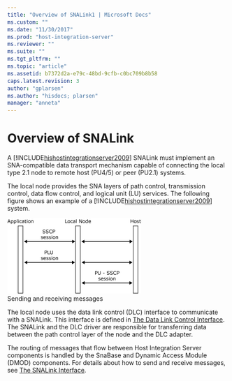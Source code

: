 ```yaml
---
title: "Overview of SNALink1 | Microsoft Docs"
ms.custom: ""
ms.date: "11/30/2017"
ms.prod: "host-integration-server"
ms.reviewer: ""
ms.suite: ""
ms.tgt_pltfrm: ""
ms.topic: "article"
ms.assetid: b7372d2a-e79c-48bd-9cfb-c0bc709b8b58
caps.latest.revision: 3
author: "gplarsen"
ms.author: "hisdocs; plarsen"
manager: "anneta"
---
```

# Overview of SNALink
A [!INCLUDE[hishostintegrationserver2009](../includes/hishostintegrationserver2009-md.md)] SNALink must implement an SNA-compatible data transport mechanism capable of connecting the local type 2.1 node to remote host (PU4/5) or peer (PU2.1) systems.  
  
 The local node provides the SNA layers of path control, transmission control, data flow control, and logical unit (LU) services. The following figure shows an example of a [!INCLUDE[hishostintegrationserver2009](../includes/hishostintegrationserver2009-md.md)] system.  
  
 ![](../core/media/his-32703b.gif "his_32703b")  
Sending and receiving messages  
  
 The local node uses the data link control (DLC) interface to communicate with a SNALink. This interface is defined in [The Data Link Control Interface](../core/data-link-control-interface1.md). The SNALink and the DLC driver are responsible for transferring data between the path control layer of the node and the DLC adapter.  
  
 The routing of messages that flow between Host Integration Server components is handled by the SnaBase and Dynamic Access Module (DMOD) components. For details about how to send and receive messages, see [The SNALink Interface](../core/snalink-interface1.md).